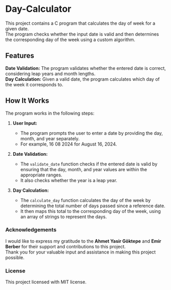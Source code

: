 # Day-Calculator

This project contains a C program that calculates the day of week for a given date.<br>
The program checks whether the input date is valid and then determines the corresponding day of the week using a custom algorithm.

## Features

**Date Validation:** The program validates whether the entered date is correct, considering leap years and month lengths.<br>
**Day Calculation:** Given a valid date, the program calculates which day of the week it corresponds to.

## How It Works

The program works in the following steps:

1. **User Input:**
   - The program prompts the user to enter a date by providing the day, month, and year separately.<br>
   - For example, 16 08 2024 for August 16, 2024.

2. **Date Validation:** 
   - The `validate_date` function checks if the entered date is valid by ensuring that the day, month, and year values are within the appropriate ranges.<br>
   - It also checks whether the year is a leap year.

3. **Day Calculation:**
   - The `calculate_day` function calculates the day of the week by determining the total number of days passed since a reference date.<br>
   - It then maps this total to the corresponding day of the week, using an array of strings to represent the days.

### Acknowledgements

I would like to express my gratitude to the **Ahmet Yasir Göktepe** and **Emir Berber** for their support and contributions to this project.<br>
Thank you for your valuable input and assistance in making this project possible.

### License

This project licensed with MIT license.